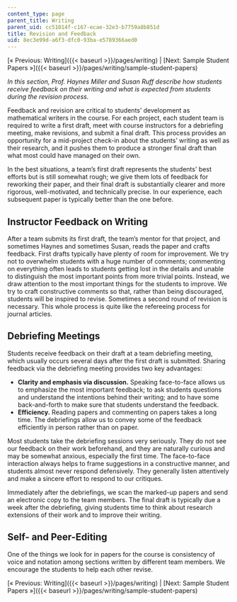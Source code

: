 ```yaml
---
content_type: page
parent_title: Writing
parent_uid: cc51014f-c167-ecae-32e3-b7759a8b851d
title: Revision and Feedback
uid: 8ec3e99d-a6f3-dfc0-93ba-e5789366aed0
---
```


[« Previous: Writing]({{< baseurl >}}/pages/writing) | [Next: Sample Student Papers »]({{< baseurl >}}/pages/writing/sample-student-papers)

_In this section, Prof. Haynes Miller and Susan Ruff describe how students receive feedback on their writing and what is expected from students during the revision process._

Feedback and revision are critical to students’ development as mathematical writers in the course. For each project, each student team is required to write a first draft, meet with course instructors for a debriefing meeting, make revisions, and submit a final draft. This process provides an opportunity for a mid-project check-in about the students’ writing as well as their research, and it pushes them to produce a stronger final draft than what most could have managed on their own.

In the best situations, a team’s first draft represents the students' best efforts but is still somewhat rough; we give them lots of feedback for reworking their paper, and their final draft is substantially clearer and more rigorous, well-motivated, and technically precise. In our experience, each subsequent paper is typically better than the one before.

Instructor Feedback on Writing
------------------------------

After a team submits its first draft, the team’s mentor for that project, and sometimes Haynes and sometimes Susan, reads the paper and crafts feedback. First drafts typically have plenty of room for improvement. We try not to overwhelm students with a huge number of comments; commenting on everything often leads to students getting lost in the details and unable to distinguish the most important points from more trivial points. Instead, we draw attention to the most important things for the students to improve. We try to craft constructive comments so that, rather than being discouraged, students will be inspired to revise. Sometimes a second round of revision is necessary. This whole process is quite like the refereeing process for journal articles.

Debriefing Meetings
-------------------

Students receive feedback on their draft at a team debriefing meeting, which usually occurs several days after the first draft is submitted. Sharing feedback via the debriefing meeting provides two key advantages:

*   **Clarity and emphasis via discussion.** Speaking face-to-face allows us to emphasize the most important feedback; to ask students questions and understand the intentions behind their writing; and to have some back-and-forth to make sure that students understand the feedback.
*   **Efficiency.** Reading papers and commenting on papers takes a long time. The debriefings allow us to convey some of the feedback efficiently in person rather than on paper.

Most students take the debriefing sessions very seriously. They do not see our feedback on their work beforehand, and they are naturally curious and may be somewhat anxious, especially the first time. The face-to-face interaction always helps to frame suggestions in a constructive manner, and students almost never respond defensively. They generally listen attentively and make a sincere effort to respond to our critiques.

Immediately after the debriefings, we scan the marked-up papers and send an electronic copy to the team members. The final draft is typically due a week after the debriefing, giving students time to think about research extensions of their work and to improve their writing.

Self- and Peer-Editing
----------------------

One of the things we look for in papers for the course is consistency of voice and notation among sections written by different team members. We encourage the students to help each other revise.

[« Previous: Writing]({{< baseurl >}}/pages/writing) | [Next: Sample Student Papers »]({{< baseurl >}}/pages/writing/sample-student-papers)
